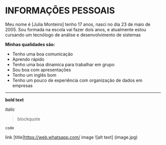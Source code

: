 # INFORMAÇÕES PESSOAIS

Meu nome é [Julia Monteiro] tenho 17 anos, nasci no dia 23 de maio de 2005.
Sou formada na escola vai fazer dois anos, e atualmente estou cursando um 
tecnólogo de análise e desenvolvimento de sistemas

**Minhas qualidades são:**
- Tenho uma boa comunicação
- Aprendo rápido
- Tenho uma boa dinamica para trabalhar em grupo
- Sou boa com apresentações
- Tenho um inglês bom 
- Tenho um pouco de experiência com organização de dados em empresas

---

**bold text**

*italic*
>blockquote

`code`

link [title]https://web.whatsapp.com/
image ![alt text] (image.jpg)
